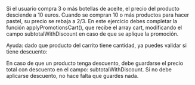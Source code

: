 Si el usuario compra 3 o más botellas de aceite, el precio del producto desciende a 10 euros.
Cuando se compran 10 o más productos para hacer pastel, su precio se rebaja a 2/3.
En este ejercicio debes completar la función applyPromotionsCart(), que recibe el array cart, modificando el campo subtotalWithDiscount en caso de que se aplique la promoción.

Ayuda: dado que producto del carrito tiene cantidad, ya puedes validar si tiene descuento:

En caso de que un producto tenga descuento, debe guardarse el precio total con descuento en el campo: subtotalWithDiscount.
Si no debe aplicarse descuento, no hace falta que guardes nada.